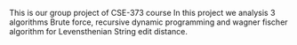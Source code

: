 This is our group project of CSE-373 course
In this project we analysis 3 algorithms Brute force, recursive dynamic programming and wagner fischer algorithm for Levensthenian String edit distance.
